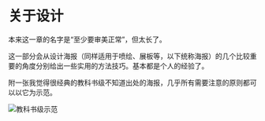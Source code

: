 # 关于设计    

本来这一章的名字是“至少要审美正常”，但太长了。  

这一部分会从设计海报（同样适用于喷绘、展板等，以下统称海报）的几个比较重要的角度分别给出一些实用的方法技巧。基本都是个人的经验了。  

附一张我觉得很经典的教科书级不知道出处的海报，几乎所有需要注意的原则都可以以它为示范。  

![教科书级示范](https://s33.postimg.cc/8041ffg9r/masterpiece.jpg)  